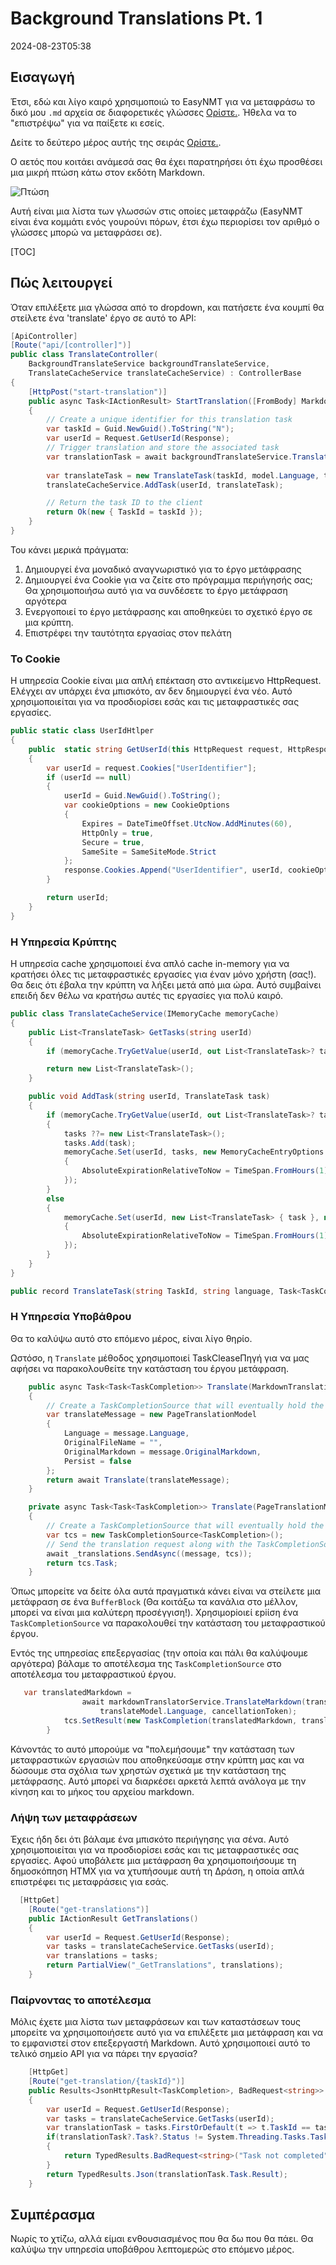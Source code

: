 # Background Translations Pt. 1

<datetime class="hidden">2024-08-23T05:38</datetime>

<!--category-- EasyNMT, ASP.NET -->
## Εισαγωγή

Έτσι, εδώ και λίγο καιρό χρησιμοποιώ το EasyNMT για να μεταφράσω το δικό μου `.md` αρχεία σε διαφορετικές γλώσσες [Ορίστε.](/blog/autotranslatingmarkdownfiles). Ήθελα να το "επιστρέψω" για να παίξετε κι εσείς.

Δείτε το δεύτερο μέρος αυτής της σειράς [Ορίστε.](/blog/backgroundtranslationspt2).

Ο αετός που κοιτάει ανάμεσά σας θα έχει παρατηρήσει ότι έχω προσθέσει μια μικρή πτώση κάτω στον εκδότη Markdown.

![Πτώση](translatedropdown.png)

Αυτή είναι μια λίστα των γλωσσών στις οποίες μεταφράζω (EasyNMT είναι ένα κομμάτι ενός γουρούνι πόρων, έτσι έχω περιορίσει τον αριθμό o γλώσσες μπορώ να μεταφράσει σε).

[TOC]

## Πώς λειτουργεί

Όταν επιλέξετε μια γλώσσα από το dropdown, και πατήσετε ένα κουμπί θα στείλετε ένα 'translate' έργο σε αυτό το API:

```csharp
[ApiController]
[Route("api/[controller]")]
public class TranslateController(
    BackgroundTranslateService backgroundTranslateService,
    TranslateCacheService translateCacheService) : ControllerBase
{
    [HttpPost("start-translation")]
    public async Task<IActionResult> StartTranslation([FromBody] MarkdownTranslationModel model)
    {
        // Create a unique identifier for this translation task
        var taskId = Guid.NewGuid().ToString("N");
        var userId = Request.GetUserId(Response);
        // Trigger translation and store the associated task
        var translationTask = await backgroundTranslateService.Translate(model);
    
        var translateTask = new TranslateTask(taskId, model.Language, translationTask);
        translateCacheService.AddTask(userId, translateTask);

        // Return the task ID to the client
        return Ok(new { TaskId = taskId });
    }
}
```

Του κάνει μερικά πράγματα:

1. Δημιουργεί ένα μοναδικό αναγνωριστικό για το έργο μετάφρασης
2. Δημιουργεί ένα Cookie για να ζείτε στο πρόγραμμα περιήγησής σας; Θα χρησιμοποιήσω αυτό για να συνδέσετε το έργο μετάφραση αργότερα
3. Ενεργοποιεί το έργο μετάφρασης και αποθηκεύει το σχετικό έργο σε μια κρύπτη.
4. Επιστρέφει την ταυτότητα εργασίας στον πελάτη

### Το Cookie

Η υπηρεσία Cookie είναι μια απλή επέκταση στο αντικείμενο HttpRequest. Ελέγχει αν υπάρχει ένα μπισκότο, αν δεν δημιουργεί ένα νέο. Αυτό χρησιμοποιείται για να προσδιορίσει εσάς και τις μεταφραστικές σας εργασίες.

```csharp
public static class UserIdHtlper
{
    public  static string GetUserId(this HttpRequest request, HttpResponse response)
    {
        var userId = request.Cookies["UserIdentifier"];
        if (userId == null)
        {
            userId = Guid.NewGuid().ToString();
            var cookieOptions = new CookieOptions
            {
                Expires = DateTimeOffset.UtcNow.AddMinutes(60),
                HttpOnly = true,
                Secure = true,
                SameSite = SameSiteMode.Strict
            };
            response.Cookies.Append("UserIdentifier", userId, cookieOptions);
        }

        return userId;
    }
}
```

### Η Υπηρεσία Κρύπτης

Η υπηρεσία cache χρησιμοποιεί ένα απλό cache in-memory για να κρατήσει όλες τις μεταφραστικές εργασίες για έναν μόνο χρήστη (σας!). Θα δεις ότι έβαλα την κρύπτη να λήξει μετά από μια ώρα. Αυτό συμβαίνει επειδή δεν θέλω να κρατήσω αυτές τις εργασίες για πολύ καιρό.

```csharp
public class TranslateCacheService(IMemoryCache memoryCache)
{
    public List<TranslateTask> GetTasks(string userId)
    {
        if (memoryCache.TryGetValue(userId, out List<TranslateTask>? task)) return task;

        return new List<TranslateTask>();
    }

    public void AddTask(string userId, TranslateTask task)
    {
        if (memoryCache.TryGetValue(userId, out List<TranslateTask>? tasks))
        {
            tasks ??= new List<TranslateTask>();
            tasks.Add(task);
            memoryCache.Set(userId, tasks, new MemoryCacheEntryOptions
            {
                AbsoluteExpirationRelativeToNow = TimeSpan.FromHours(1)
            });
        }
        else
        {
            memoryCache.Set(userId, new List<TranslateTask> { task }, new MemoryCacheEntryOptions
            {
                AbsoluteExpirationRelativeToNow = TimeSpan.FromHours(1)
            });
        }
    }
}

public record TranslateTask(string TaskId, string language, Task<TaskCompletion>? Task);
```

### Η Υπηρεσία Υποβάθρου

Θα το καλύψω αυτό στο επόμενο μέρος, είναι λίγο θηρίο.

Ωστόσο, η `Translate` μέθοδος χρησιμοποιεί TaskCleaseΠηγή για να μας αφήσει να παρακολουθείτε την κατάσταση του έργου μετάφραση.

```csharp
    public async Task<Task<TaskCompletion>> Translate(MarkdownTranslationModel message)
    {
        // Create a TaskCompletionSource that will eventually hold the result of the translation
        var translateMessage = new PageTranslationModel
        {
            Language = message.Language,
            OriginalFileName = "",
            OriginalMarkdown = message.OriginalMarkdown,
            Persist = false
        };
        return await Translate(translateMessage);
    }

    private async Task<Task<TaskCompletion>> Translate(PageTranslationModel message)
    {
        // Create a TaskCompletionSource that will eventually hold the result of the translation
        var tcs = new TaskCompletionSource<TaskCompletion>();
        // Send the translation request along with the TaskCompletionSource to be processed
        await _translations.SendAsync((message, tcs));
        return tcs.Task;
    }
```

Όπως μπορείτε να δείτε όλα αυτά πραγματικά κάνει είναι να στείλετε μια μετάφραση σε ένα `BufferBlock` (Θα κοιτάξω τα κανάλια στο μέλλον, μπορεί να είναι μια καλύτερη προσέγγιση!).
Χρησιμοpiοιεί εpiίση ένα `TaskCompletionSource` να παρακολουθεί την κατάσταση του μεταφραστικού έργου.

Εντός της υπηρεσίας επεξεργασίας (την οποία και πάλι θα καλύψουμε αργότερα) βάλαμε το αποτέλεσμα της `TaskCompletionSource` στο αποτέλεσμα του μεταφραστικού έργου.

```csharp
   var translatedMarkdown =
                await markdownTranslatorService.TranslateMarkdown(translateModel.OriginalMarkdown,
                    translateModel.Language, cancellationToken);
            tcs.SetResult(new TaskCompletion(translatedMarkdown, translateModel.Language, true, DateTime.Now));
        }
```

Κάνοντάς το αυτό μπορούμε να "πολεμήσουμε" την κατάσταση των μεταφραστικών εργασιών που αποθηκεύσαμε στην κρύπτη μας και να δώσουμε στα σχόλια των χρηστών σχετικά με την κατάσταση της μετάφρασης. Αυτό μπορεί να διαρκέσει αρκετά λεπτά ανάλογα με την κίνηση και το μήκος του αρχείου markdown.

### Λήψη των μεταφράσεων

Έχεις ήδη δει ότι βάλαμε ένα μπισκότο περιήγησης για σένα. Αυτό χρησιμοποιείται για να προσδιορίσει εσάς και τις μεταφραστικές σας εργασίες. Αφού υποβάλετε μια μετάφραση θα χρησιμοποιήσουμε τη δημοσκόπηση HTMX για να χτυπήσουμε αυτή τη Δράση, η οποία απλά επιστρέφει τις μεταφράσεις για εσάς.

```csharp
  [HttpGet]
    [Route("get-translations")]
    public IActionResult GetTranslations()
    {
        var userId = Request.GetUserId(Response);
        var tasks = translateCacheService.GetTasks(userId);
        var translations = tasks;
        return PartialView("_GetTranslations", translations);
    }
```

### Παίρνοντας το αποτέλεσμα

Μόλις έχετε μια λίστα των μεταφράσεων και των καταστάσεων τους μπορείτε να χρησιμοποιήσετε αυτό για να επιλέξετε μια μετάφραση και να το εμφανιστεί στον επεξεργαστή Markdown. Αυτό χρησιμοποιεί αυτό το τελικό σημείο API για να πάρει την εργασία?

```csharp
    [HttpGet]
    [Route("get-translation/{taskId}")]
    public Results<JsonHttpResult<TaskCompletion>, BadRequest<string>> GetTranslation(string taskId)
    {
        var userId = Request.GetUserId(Response);
        var tasks = translateCacheService.GetTasks(userId);
        var translationTask = tasks.FirstOrDefault(t => t.TaskId == taskId);
        if(translationTask?.Task?.Status != System.Threading.Tasks.TaskStatus.RanToCompletion)
        {
            return TypedResults.BadRequest<string>("Task not completed");
        }
        return TypedResults.Json(translationTask.Task.Result);
    }
```

## Συμπέρασμα

Νωρίς το χτίζω, αλλά είμαι ενθουσιασμένος που θα δω που θα πάει. Θα καλύψω την υπηρεσία υποβάθρου λεπτομερώς στο επόμενο μέρος.